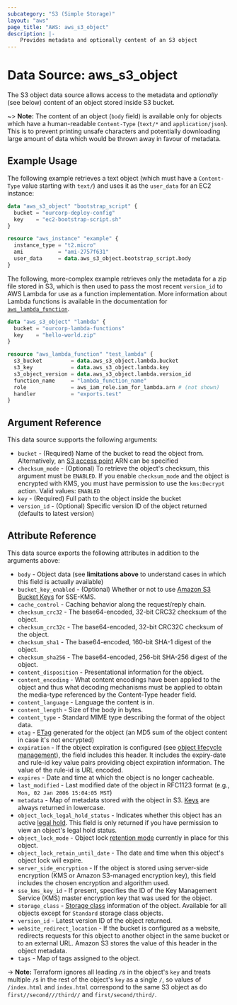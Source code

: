 ```yaml
---
subcategory: "S3 (Simple Storage)"
layout: "aws"
page_title: "AWS: aws_s3_object"
description: |-
    Provides metadata and optionally content of an S3 object
---
```


# Data Source: aws_s3_object

The S3 object data source allows access to the metadata and
_optionally_ (see below) content of an object stored inside S3 bucket.

~> **Note:** The content of an object (`body` field) is available only for objects which have a human-readable `Content-Type` (`text/*` and `application/json`). This is to prevent printing unsafe characters and potentially downloading large amount of data which would be thrown away in favour of metadata.

## Example Usage

The following example retrieves a text object (which must have a `Content-Type`
value starting with `text/`) and uses it as the `user_data` for an EC2 instance:

```terraform
data "aws_s3_object" "bootstrap_script" {
  bucket = "ourcorp-deploy-config"
  key    = "ec2-bootstrap-script.sh"
}

resource "aws_instance" "example" {
  instance_type = "t2.micro"
  ami           = "ami-2757f631"
  user_data     = data.aws_s3_object.bootstrap_script.body
}
```

The following, more-complex example retrieves only the metadata for a zip
file stored in S3, which is then used to pass the most recent `version_id`
to AWS Lambda for use as a function implementation. More information about
Lambda functions is available in the documentation for
[`aws_lambda_function`](/docs/providers/aws/r/lambda_function.html).

```terraform
data "aws_s3_object" "lambda" {
  bucket = "ourcorp-lambda-functions"
  key    = "hello-world.zip"
}

resource "aws_lambda_function" "test_lambda" {
  s3_bucket         = data.aws_s3_object.lambda.bucket
  s3_key            = data.aws_s3_object.lambda.key
  s3_object_version = data.aws_s3_object.lambda.version_id
  function_name     = "lambda_function_name"
  role              = aws_iam_role.iam_for_lambda.arn # (not shown)
  handler           = "exports.test"
}
```

## Argument Reference

This data source supports the following arguments:

* `bucket` - (Required) Name of the bucket to read the object from. Alternatively, an [S3 access point](https://docs.aws.amazon.com/AmazonS3/latest/dev/using-access-points.html) ARN can be specified
* `checksum_mode` - (Optional) To retrieve the object's checksum, this argument must be `ENABLED`. If you enable `checksum_mode` and the object is encrypted with KMS, you must have permission to use the `kms:Decrypt` action. Valid values: `ENABLED`
* `key` - (Required) Full path to the object inside the bucket
* `version_id` - (Optional) Specific version ID of the object returned (defaults to latest version)

## Attribute Reference

This data source exports the following attributes in addition to the arguments above:

* `body` - Object data (see **limitations above** to understand cases in which this field is actually available)
* `bucket_key_enabled` - (Optional) Whether or not to use [Amazon S3 Bucket Keys](https://docs.aws.amazon.com/AmazonS3/latest/dev/bucket-key.html) for SSE-KMS.
* `cache_control` - Caching behavior along the request/reply chain.
* `checksum_crc32` - The base64-encoded, 32-bit CRC32 checksum of the object.
* `checksum_crc32c` - The base64-encoded, 32-bit CRC32C checksum of the object.
* `checksum_sha1` - The base64-encoded, 160-bit SHA-1 digest of the object.
* `checksum_sha256` - The base64-encoded, 256-bit SHA-256 digest of the object.
* `content_disposition` - Presentational information for the object.
* `content_encoding` - What content encodings have been applied to the object and thus what decoding mechanisms must be applied to obtain the media-type referenced by the Content-Type header field.
* `content_language` - Language the content is in.
* `content_length` - Size of the body in bytes.
* `content_type` - Standard MIME type describing the format of the object data.
* `etag` - [ETag](https://en.wikipedia.org/wiki/HTTP_ETag) generated for the object (an MD5 sum of the object content in case it's not encrypted)
* `expiration` - If the object expiration is configured (see [object lifecycle management](http://docs.aws.amazon.com/AmazonS3/latest/dev/object-lifecycle-mgmt.html)), the field includes this header. It includes the expiry-date and rule-id key value pairs providing object expiration information. The value of the rule-id is URL encoded.
* `expires` - Date and time at which the object is no longer cacheable.
* `last_modified` - Last modified date of the object in RFC1123 format (e.g., `Mon, 02 Jan 2006 15:04:05 MST`)
* `metadata` - Map of metadata stored with the object in S3. [Keys](https://developer.hashicorp.com/terraform/language/expressions/types#maps-objects) are always returned in lowercase.
* `object_lock_legal_hold_status` - Indicates whether this object has an active [legal hold](https://docs.aws.amazon.com/AmazonS3/latest/dev/object-lock-overview.html#object-lock-legal-holds). This field is only returned if you have permission to view an object's legal hold status.
* `object_lock_mode` - Object lock [retention mode](https://docs.aws.amazon.com/AmazonS3/latest/dev/object-lock-overview.html#object-lock-retention-modes) currently in place for this object.
* `object_lock_retain_until_date` - The date and time when this object's object lock will expire.
* `server_side_encryption` - If the object is stored using server-side encryption (KMS or Amazon S3-managed encryption key), this field includes the chosen encryption and algorithm used.
* `sse_kms_key_id` - If present, specifies the ID of the Key Management Service (KMS) master encryption key that was used for the object.
* `storage_class` - [Storage class](http://docs.aws.amazon.com/AmazonS3/latest/dev/storage-class-intro.html) information of the object. Available for all objects except for `Standard` storage class objects.
* `version_id` - Latest version ID of the object returned.
* `website_redirect_location` - If the bucket is configured as a website, redirects requests for this object to another object in the same bucket or to an external URL. Amazon S3 stores the value of this header in the object metadata.
* `tags`  - Map of tags assigned to the object.

-> **Note:** Terraform ignores all leading `/`s in the object's `key` and treats multiple `/`s in the rest of the object's `key` as a single `/`, so values of `/index.html` and `index.html` correspond to the same S3 object as do `first//second///third//` and `first/second/third/`.
